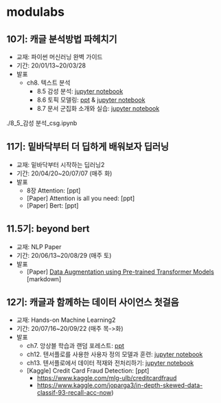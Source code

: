 # modulabs

## 10기: 캐글 분석방법 파헤치기
- 교재: 파이썬 머신러닝 완벽 가이드
- 기간: 20/01/13~20/03/28
- 발표
    - ch8. 텍스트 분석
        - 8.5 감성 분석: [jupyter notebook](./8_5_감성분석_csg.ipynb)
        - 8.6 토픽 모델링: [ppt](https://drive.google.com/file/d/1saWyGmUetLHA2nfSrQ1B8IFbf2hBGzkN/view?usp=sharing) & [jupyter notebook](./8_6_토픽모델링.ipynb)
        - 8.7 문서 군집화 소개와 실습: [jupyter notebook](./8_7_문서군집화_csg.ipynb)


./8_5_감성 분석_csg.ipynb

## 11기: 밑바닥부터 더 딥하게 배워보자 딥러닝
- 교재: 밑바닥부터 시작하는 딥러닝2
- 기간: 20/04/20~20/07/07 (매주 화)
- 발표
  - 8장 Attention: [ppt]
  - [Paper] Attention is all you need: [ppt]
  - [Paper] Bert: [ppt]
  
## 11.5기: beyond bert
- 교재: NLP Paper
- 기간: 20/06/13~20/08/29 (매주 토)
- 발표
  - [Paper] [Data Augmentation using Pre-trained Transformer Models](https://arxiv.org/abs/2003.02245) [markdown]

## 12기: 캐글과 함께하는 데이터 사이언스 첫걸음
- 교재: Hands-on Machine Learning2
- 기간: 20/07/16~20/09/22 (매주 목->화)
- 발표
  - ch7. 앙상블 학습과 랜덤 포레스트: [ppt](https://drive.google.com/file/d/11ZTBEnT7Ugohpg23sVj2uh-BMFULTSpr/view?usp=sharing)
  - ch12. 텐서플로를 사용한 사용자 정의 모델과 훈련: [jupyter notebook](./12_custom_models_and_training_with_tensorflow_교재_csg.ipynb)
  - ch13. 텐서플로에서 데이터 적재와 전처리하기: [jupyter notebook](./13_loading_and_preprocessing_data_교재_csg.ipynb)
  - [Kaggle] Credit Card Fraud Detection: [ppt]
    - https://www.kaggle.com/mlg-ulb/creditcardfraud
    - https://www.kaggle.com/joparga3/in-depth-skewed-data-classif-93-recall-acc-now)
  

